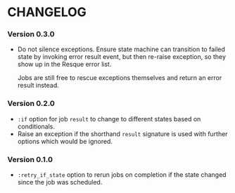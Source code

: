 # CHANGELOG

### Version 0.3.0

* Do not silence exceptions. Ensure state machine can transition to
  failed state by invoking error result event, but then re-raise
  exception, so they show up in the Resque error list.

  Jobs are still free to rescue exceptions themselves and return an
  error result instead.

### Version 0.2.0

* `:if` option for job `result` to change to different states based on
  conditionals.
* Raise an exception if the shorthand `result` signature is used with
  further options which would be ignored.

### Version 0.1.0

* `:retry_if_state` option to rerun jobs on completion if the state
  changed since the job was scheduled.
